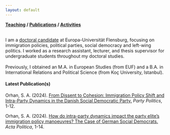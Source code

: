 ```yaml
---
layout: default
---
```

**[Teaching](./teaching.html) / [Publications](./publications.html) / [Activities](./activities.html)**

<br>
I am a <a href="https://www.uni-flensburg.de/powi/wer-wir-sind/wissenschaftliche-mitarbeiterinnen-und-mitarbeiter/suat-alper-orhan-ma">doctoral candidate</a> at Europa-Universität Flensburg, focusing on immigration policies, political parties, social democracy and left-wing politics. 
I worked as a research assistant, lecturer, and thesis supervisor for undergraduate students throughout my doctoral studies. <br><br>
Previously, I obtained an M.A. in European Studies (from EUF) and a B.A. in International Relations and Political Science (from Koç University, Istanbul).<br>

#### Latest Publication(s)

Orhan, S. A. (2024). [From Dissent to Cohesion: Immigration Policy Shift and Intra-Party Dynamics in the Danish Social Democratic Party.](https://doi.org/10.1177/13540688241234785) _Party Politics_, 1-12.

Orhan, S. A. (2024). [How do intra-party dynamics impact the party elite’s immigration policy manoeuvres? The Case of German Social Democrats.](https://doi.org/10.1057/s41269-024-00330-0) _Acta Politica_, 1-14.

